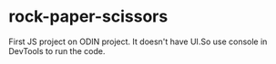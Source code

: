 # rock-paper-scissors
First JS project on ODIN project.
It doesn't have UI.So use console in DevTools to run the code.